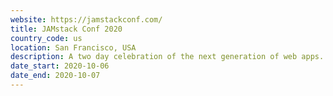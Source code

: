 ```yaml
---
website: https://jamstackconf.com/
title: JAMstack Conf 2020
country_code: us
location: San Francisco, USA
description: A two day celebration of the next generation of web apps.
date_start: 2020-10-06
date_end: 2020-10-07
---
```

